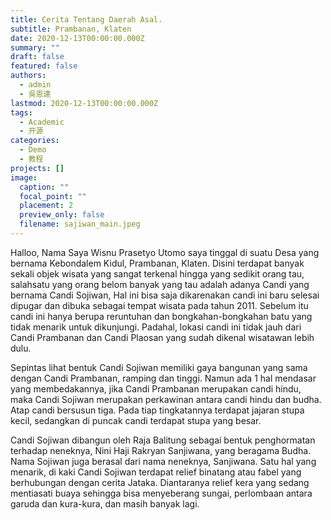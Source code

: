 ```yaml
---
title: Cerita Tentang Daerah Asal.
subtitle: Prambanan, Klaten
date: 2020-12-13T00:00:00.000Z
summary: ""
draft: false
featured: false
authors:
  - admin
  - 吳恩達
lastmod: 2020-12-13T00:00:00.000Z
tags:
  - Academic
  - 开源
categories:
  - Demo
  - 教程
projects: []
image:
  caption: ""
  focal_point: ""
  placement: 2
  preview_only: false
  filename: sajiwan_main.jpeg
---
```

Halloo, Nama Saya Wisnu Prasetyo Utomo saya tinggal di suatu Desa yang bernama Kebondalem Kidul, Prambanan, Klaten. Disini terdapat banyak sekali objek wisata yang sangat terkenal hingga yang sedikit orang tau, salahsatu yang orang belom banyak yang tau adalah adanya Candi yang bernama Candi Sojiwan, Hal ini bisa saja dikarenakan candi ini baru selesai 
dipugar dan dibuka sebagai tempat wisata pada tahun 2011. Sebelum itu candi ini hanya berupa reruntuhan dan bongkahan-bongkahan 
batu yang tidak menarik untuk dikunjungi. Padahal, 
lokasi candi ini tidak jauh dari Candi Prambanan dan Candi Plaosan yang sudah dikenal wisatawan lebih dulu.

Sepintas lihat bentuk Candi Sojiwan memiliki gaya bangunan yang sama dengan Candi Prambanan, ramping dan tinggi. Namun ada 1 hal mendasar yang membedakannya, jika Candi Prambanan merupakan candi hindu, maka Candi Sojiwan merupakan perkawinan antara candi hindu dan budha. Atap candi bersusun tiga. Pada tiap tingkatannya terdapat jajaran stupa kecil, sedangkan di puncak candi terdapat stupa yang besar.

Candi Sojiwan dibangun oleh Raja Balitung sebagai bentuk penghormatan terhadap neneknya, Nini Haji Rakryan Sanjiwana, yang beragama Budha. Nama Sojiwan juga berasal dari nama neneknya, Sanjiwana. Satu hal yang menarik, di kaki Candi Sojiwan terdapat relief binatang atau fabel yang berhubungan dengan cerita Jataka. Diantaranya relief kera yang sedang mentiasati buaya sehingga bisa menyeberang sungai, perlombaan antara garuda dan kura-kura, dan masih banyak lagi.